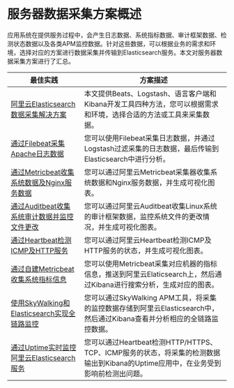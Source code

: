 # 服务器数据采集方案概述

应用系统在提供服务过程中，会产生日志数据、系统指标数据、审计框架数据、检测状态数据以及各类APM监控数据。针对这些数据，可以根据业务的需求和环境，选择对应的方案进行数据采集并传输到Elasticsearch服务。本文对服务器数据采集方案进行了汇总。

|最佳实践|方案描述|
|----|----|
|[阿里云Elasticsearch数据采集解决方案](/intl.zh-CN/最佳实践/Elasticsearch应用/数据采集/阿里云Elasticsearch数据采集解决方案.md)|本文提供Beats、Logstash、语言客户端和Kibana开发工具四种方法，您可以根据需求和环境，选择合适的方法或工具来采集数据。|
|[通过Filebeat采集Apache日志数据](/intl.zh-CN/最佳实践/Elasticsearch应用/数据采集/通过Filebeat采集Apache日志数据.md)|您可以使用Filebeat采集日志数据，并通过Logstash过滤采集的日志数据，最后传输到Elasticsearch中进行分析。|
|[通过Metricbeat收集系统数据及Nginx服务数据](/intl.zh-CN/最佳实践/Elasticsearch应用/数据采集/通过Metricbeat收集系统数据及Nginx服务数据.md)|您可以通过阿里云Metricbeat采集器收集系统数据和Nginx服务数据，并生成可视化图表。|
|[通过Auditbeat收集系统审计数据并监控文件更改](/intl.zh-CN/最佳实践/Elasticsearch应用/数据采集/通过Auditbeat收集系统审计数据并监控文件更改.md)|您可以通过阿里云Auditbeat收集Linux系统的审计框架数据，监控系统文件的更改情况，并生成可视化图表。|
|[通过Heartbeat检测ICMP及HTTP服务](/intl.zh-CN/最佳实践/Elasticsearch应用/数据采集/通过Heartbeat检测ICMP及HTTP服务.md)|您可以通过阿里云Heartbeat检测ICMP及HTTP服务的状态，并生成可视化图表。|
|[通过自建Metricbeat收集系统指标信息](/intl.zh-CN/最佳实践/Elasticsearch应用/数据采集/通过自建Metricbeat收集系统指标信息.md)|您可以使用Metricbeat采集对应机器的指标信息，推送到阿里云Elaticsearch上，然后通过Kibana进行搜索分析，生成对应的图表。|
|[使用SkyWalking和Elasticsearch实现全链路监控](/intl.zh-CN/最佳实践/Elasticsearch应用/数据采集/使用SkyWalking和Elasticsearch实现全链路监控.md)|您可以通过SkyWalking APM工具，将采集的监控数据存储到阿里云Elasticsearch中，然后通过Kibana查看并分析相应的全链路监控数据。|
|[通过Uptime实时监控阿里云Elasticsearch服务](/intl.zh-CN/最佳实践/Elasticsearch应用/数据采集/通过Uptime实时监控阿里云Elasticsearch服务.md)|您可以通过Heartbeat检测HTTP/HTTPS、TCP、ICMP服务的状态，将采集的检测数据输出到Kibana的Uptime应用中，在业务受到影响前检测出问题。|

